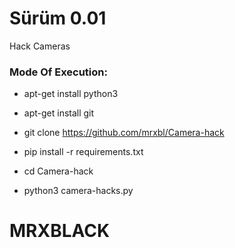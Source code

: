 # Sürüm 0.01

Hack Cameras

<h3> Mode Of Execution: </h3>

* apt-get install python3

* apt-get install git

* git clone https://github.com/mrxbl/Camera-hack

* pip install -r requirements.txt

* cd Camera-hack

* python3 camera-hacks.py

# MRXBLACK

